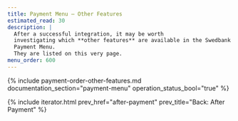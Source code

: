 ```yaml
---
title: Payment Menu – Other Features
estimated_read: 30
description: |
  After a successful integration, it may be worth
  investigating which **other features** are available in the Swedbank Pay 
  Payment Menu.
  They are listed on this very page.
menu_order: 600
---
```


{% include payment-order-other-features.md documentation_section="payment-menu"
operation_status_bool="true" %}

{% include iterator.html prev_href="after-payment" prev_title="Back: After
Payment" %}
